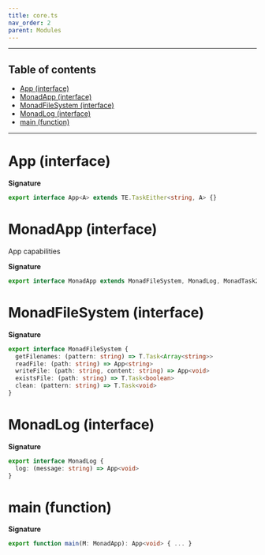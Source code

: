 ```yaml
---
title: core.ts
nav_order: 2
parent: Modules
---
```


---

<h2 class="text-delta">Table of contents</h2>

- [App (interface)](#app-interface)
- [MonadApp (interface)](#monadapp-interface)
- [MonadFileSystem (interface)](#monadfilesystem-interface)
- [MonadLog (interface)](#monadlog-interface)
- [main (function)](#main-function)

---

# App (interface)

**Signature**

```ts
export interface App<A> extends TE.TaskEither<string, A> {}
```

# MonadApp (interface)

App capabilities

**Signature**

```ts
export interface MonadApp extends MonadFileSystem, MonadLog, MonadTask2<'TaskEither'> {}
```

# MonadFileSystem (interface)

**Signature**

```ts
export interface MonadFileSystem {
  getFilenames: (pattern: string) => T.Task<Array<string>>
  readFile: (path: string) => App<string>
  writeFile: (path: string, content: string) => App<void>
  existsFile: (path: string) => T.Task<boolean>
  clean: (pattern: string) => T.Task<void>
}
```

# MonadLog (interface)

**Signature**

```ts
export interface MonadLog {
  log: (message: string) => App<void>
}
```

# main (function)

**Signature**

```ts
export function main(M: MonadApp): App<void> { ... }
```
